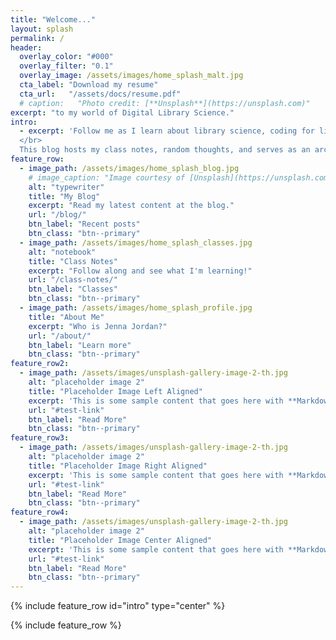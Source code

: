 ```yaml
---
title: "Welcome..."
layout: splash
permalink: /
header:
  overlay_color: "#000"
  overlay_filter: "0.1"
  overlay_image: /assets/images/home_splash_malt.jpg
  cta_label: "Download my resume"
  cta_url:   "/assets/docs/resume.pdf"
  # caption:   "Photo credit: [**Unsplash**](https://unsplash.com)"
excerpt: "to my world of Digital Library Science."
intro:
  - excerpt: 'Follow me as I learn about library science, coding for libraries, data & digital asset management, and more.  
  </br>
  This blog hosts my class notes, random thoughts, and serves as an archive of my experiences as I complete my MSLIS at UIUC.'
feature_row:
  - image_path: /assets/images/home_splash_blog.jpg
    # image_caption: "Image courtesy of [Unsplash](https://unsplash.com/)"
    alt: "typewriter"
    title: "My Blog"
    excerpt: "Read my latest content at the blog."
    url: "/blog/"
    btn_label: "Recent posts"
    btn_class: "btn--primary"
  - image_path: /assets/images/home_splash_classes.jpg
    alt: "notebook"
    title: "Class Notes"
    excerpt: "Follow along and see what I'm learning!"
    url: "/class-notes/"
    btn_label: "Classes"
    btn_class: "btn--primary"
  - image_path: /assets/images/home_splash_profile.jpg
    title: "About Me"
    excerpt: "Who is Jenna Jordan?"
    url: "/about/"
    btn_label: "Learn more"
    btn_class: "btn--primary"
feature_row2:
  - image_path: /assets/images/unsplash-gallery-image-2-th.jpg
    alt: "placeholder image 2"
    title: "Placeholder Image Left Aligned"
    excerpt: 'This is some sample content that goes here with **Markdown** formatting. Left aligned with `type="left"`'
    url: "#test-link"
    btn_label: "Read More"
    btn_class: "btn--primary"
feature_row3:
  - image_path: /assets/images/unsplash-gallery-image-2-th.jpg
    alt: "placeholder image 2"
    title: "Placeholder Image Right Aligned"
    excerpt: 'This is some sample content that goes here with **Markdown** formatting. Right aligned with `type="right"`'
    url: "#test-link"
    btn_label: "Read More"
    btn_class: "btn--primary"
feature_row4:
  - image_path: /assets/images/unsplash-gallery-image-2-th.jpg
    alt: "placeholder image 2"
    title: "Placeholder Image Center Aligned"
    excerpt: 'This is some sample content that goes here with **Markdown** formatting. Centered with `type="center"`'
    url: "#test-link"
    btn_label: "Read More"
    btn_class: "btn--primary"
---
```


{% include feature_row id="intro" type="center" %}

{% include feature_row %}

<!--
{% include feature_row id="feature_row2" type="left" %}

{% include feature_row id="feature_row3" type="right" %}

{% include feature_row id="feature_row4" type="center" %}-->
